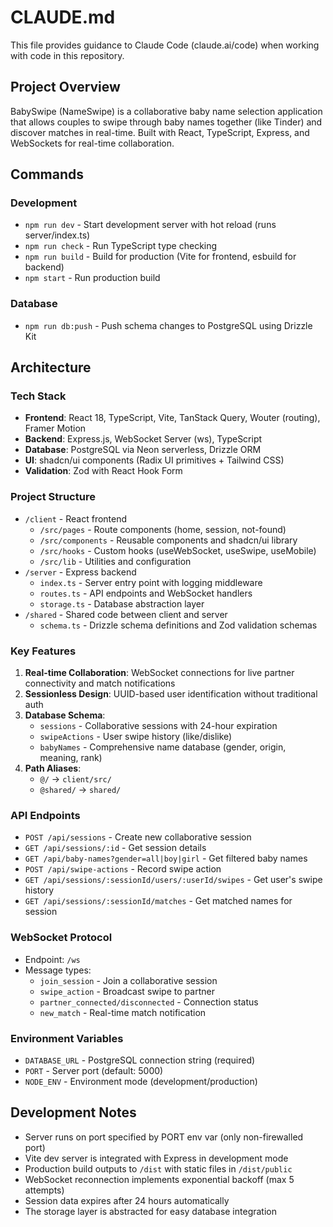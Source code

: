 # CLAUDE.md

This file provides guidance to Claude Code (claude.ai/code) when working with code in this repository.

## Project Overview

BabySwipe (NameSwipe) is a collaborative baby name selection application that allows couples to swipe through baby names together (like Tinder) and discover matches in real-time. Built with React, TypeScript, Express, and WebSockets for real-time collaboration.

## Commands

### Development
- `npm run dev` - Start development server with hot reload (runs server/index.ts)
- `npm run check` - Run TypeScript type checking
- `npm run build` - Build for production (Vite for frontend, esbuild for backend)
- `npm start` - Run production build

### Database
- `npm run db:push` - Push schema changes to PostgreSQL using Drizzle Kit

## Architecture

### Tech Stack
- **Frontend**: React 18, TypeScript, Vite, TanStack Query, Wouter (routing), Framer Motion
- **Backend**: Express.js, WebSocket Server (ws), TypeScript
- **Database**: PostgreSQL via Neon serverless, Drizzle ORM
- **UI**: shadcn/ui components (Radix UI primitives + Tailwind CSS)
- **Validation**: Zod with React Hook Form

### Project Structure
- `/client` - React frontend
  - `/src/pages` - Route components (home, session, not-found)
  - `/src/components` - Reusable components and shadcn/ui library
  - `/src/hooks` - Custom hooks (useWebSocket, useSwipe, useMobile)
  - `/src/lib` - Utilities and configuration
- `/server` - Express backend
  - `index.ts` - Server entry point with logging middleware
  - `routes.ts` - API endpoints and WebSocket handlers
  - `storage.ts` - Database abstraction layer
- `/shared` - Shared code between client and server
  - `schema.ts` - Drizzle schema definitions and Zod validation schemas

### Key Features
1. **Real-time Collaboration**: WebSocket connections for live partner connectivity and match notifications
2. **Sessionless Design**: UUID-based user identification without traditional auth
3. **Database Schema**:
   - `sessions` - Collaborative sessions with 24-hour expiration
   - `swipeActions` - User swipe history (like/dislike)
   - `babyNames` - Comprehensive name database (gender, origin, meaning, rank)
4. **Path Aliases**:
   - `@/` → `client/src/`
   - `@shared/` → `shared/`

### API Endpoints
- `POST /api/sessions` - Create new collaborative session
- `GET /api/sessions/:id` - Get session details
- `GET /api/baby-names?gender=all|boy|girl` - Get filtered baby names
- `POST /api/swipe-actions` - Record swipe action
- `GET /api/sessions/:sessionId/users/:userId/swipes` - Get user's swipe history
- `GET /api/sessions/:sessionId/matches` - Get matched names for session

### WebSocket Protocol
- Endpoint: `/ws`
- Message types:
  - `join_session` - Join a collaborative session
  - `swipe_action` - Broadcast swipe to partner
  - `partner_connected/disconnected` - Connection status
  - `new_match` - Real-time match notification

### Environment Variables
- `DATABASE_URL` - PostgreSQL connection string (required)
- `PORT` - Server port (default: 5000)
- `NODE_ENV` - Environment mode (development/production)

## Development Notes
- Server runs on port specified by PORT env var (only non-firewalled port)
- Vite dev server is integrated with Express in development mode
- Production build outputs to `/dist` with static files in `/dist/public`
- WebSocket reconnection implements exponential backoff (max 5 attempts)
- Session data expires after 24 hours automatically
- The storage layer is abstracted for easy database integration